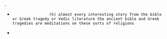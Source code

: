 .
*                     (h) almost every interesting story from the bible or Greek tragedy or Vedic literature the ancient bible and Greek tragedies are meditations on these sorts of religions
* 